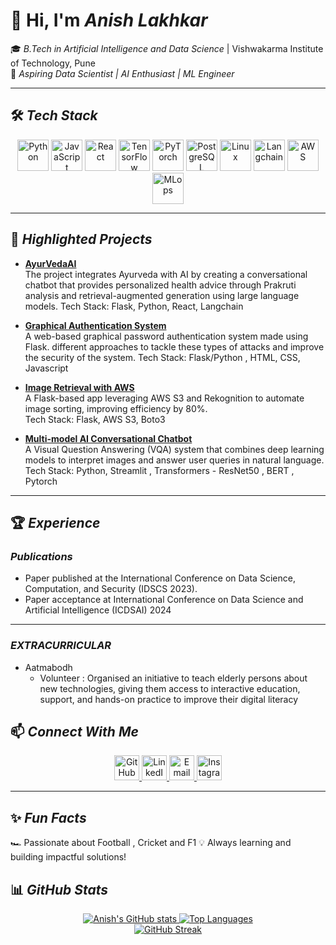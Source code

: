 # 👋 Hi, I'm *Anish Lakhkar*  
🎓 *B.Tech in Artificial Intelligence and Data Science* | Vishwakarma Institute of Technology, Pune  
🌟 *Aspiring Data Scientist | AI Enthusiast | ML Engineer*  

---

## 🛠️ *Tech Stack*
<p align="center">
  <img src="https://cdn.jsdelivr.net/gh/devicons/devicon/icons/python/python-original.svg" width="50" title="Python" />
  <img src="https://cdn.jsdelivr.net/gh/devicons/devicon/icons/javascript/javascript-original.svg" width="50" title="JavaScript" />
  <img src="https://cdn.jsdelivr.net/gh/devicons/devicon/icons/react/react-original.svg" width="50" title="React" />
<!--   <img src="https://cdn.jsdelivr.net/gh/devicons/devicon/icons/nodejs/nodejs-original.svg" width="50" title="Node.js" /> -->
  <img src="https://cdn.jsdelivr.net/gh/devicons/devicon/icons/tensorflow/tensorflow-original.svg" width="50" title="TensorFlow" />
  <img src="https://cdn.jsdelivr.net/gh/devicons/devicon/icons/pytorch/pytorch-original.svg" width="50" title="PyTorch" />
  <img src="https://cdn.jsdelivr.net/gh/devicons/devicon/icons/postgresql/postgresql-original.svg" width="50" title="PostgreSQL" />
  <img src="https://cdn.jsdelivr.net/gh/devicons/devicon/icons/linux/linux-original.svg" width="50" title="Linux" />
  <img src="https://newrelic.com/sites/default/files/styles/medium/public/quickstarts/images/icons/langchain-vectordb--logo.png?itok=3wd-XHaL" width="50" title="Langchain" />
  <img src="https://encrypted-tbn0.gstatic.com/images?q=tbn:ANd9GcR2xQcwKitRgXfqdi34DYlocPSEXD2G2zZipg&s" width="50" title="AWS" />
  <img src="https://media.licdn.com/dms/image/v2/C5612AQGbh-2GzkdqAQ/article-cover_image-shrink_600_2000/article-cover_image-shrink_600_2000/0/1590327785584?e=2147483647&v=beta&t=J_94telHC675IkwkENNV8mSvEwHtozclDrw2Lq2lIAI" width="50" title="MLops" />
  
</p>

---

## 🚀 *Highlighted Projects*
- **[AyurVedaAI](https://github.com/anishlakhkar/AyurVedaAI)**  
 The project integrates Ayurveda with AI by creating a conversational chatbot that provides personalized health advice through Prakruti analysis and retrieval-augmented generation using large language models.
 Tech Stack: Flask, Python, React, Langchain

- **[Graphical Authentication System](https://github.com/anishlakhkar/Graphical_Authentication_System)**  
  A web-based graphical password authentication system made using Flask. different approaches to tackle these types of attacks and improve the security of the system.
  Tech Stack: Flask/Python , HTML, CSS, Javascript

- **[Image Retrieval with AWS](https://github.com/rohanlokhande2002/VisionVault)**  
  A Flask-based app leveraging AWS S3 and Rekognition to automate image sorting, improving efficiency by 80%.  
  Tech Stack: Flask, AWS S3, Boto3  

- **[Multi-model AI Conversational Chatbot](https://github.com/anishlakhkar/Multi-model-AI-Conversational-Chatbot)**  
 A Visual Question Answering (VQA) system that combines deep learning models to interpret images and answer user queries in natural language.  
  Tech Stack: Python, Streamlit , Transformers - ResNet50 , BERT , Pytorch

---

## 🏆 *Experience*

### *Publications*  
- Paper published at the International Conference on Data Science, Computation, and Security (IDSCS
2023).
- Paper acceptance at International Conference on Data Science and Artificial Intelligence (ICDSAI) 2024

---

### *EXTRACURRICULAR*
- Aatmabodh
  - Volunteer : Organised an initiative to teach elderly persons about new technologies, giving them access to interactive education, support, and hands-on practice to improve their digital literacy

## 📫 *Connect With Me*
<p align="center">
 <a href="https://github.com/anishlakhkar">
  <img src="https://github.githubassets.com/images/modules/logos_page/GitHub-Mark.png" width="40" title="GitHub" />
</a>

  <a href="https://www.linkedin.com/in/anish-lakhkar-93210b22b/">
    <img src="https://cdn.jsdelivr.net/gh/devicons/devicon/icons/linkedin/linkedin-original.svg" width="40" title="LinkedIn" />
  </a>
  <a href="mailto:anishlakhkar66@gmail.com">
    <img src="https://cdn.jsdelivr.net/gh/devicons/devicon/icons/google/google-original.svg" width="40" title="Email" />
  </a>
  <a href="https://www.instagram.com/anish_lakhkar/">
    <img src="https://upload.wikimedia.org/wikipedia/commons/a/a5/Instagram_icon.png" width="40" title="Instagram" />
  </a>
</p>

---

## ✨ *Fun Facts*  
🏎️ Passionate about Football , Cricket and F1 
💡 Always learning and building impactful solutions!

## 📊 *GitHub Stats*

<p align="center">
  <a href="https://github.com/anishlakhkar">
    <img src="https://github-readme-stats.vercel.app/api?username=anishlakhkar&show_icons=true&theme=tokyonight" alt="Anish's GitHub stats" />
  </a>

  <a href="https://github.com/anishlakhkar">
    <img src="https://github-readme-stats.vercel.app/api/top-langs/?username=anishlakhkar&layout=compact&theme=dark" alt="Top Languages" />
  </a>
  <br />
  <a href="https://github.com/anishlakhkar">
    <img src="https://streak-stats.demolab.com/?user=anishlakhkar&theme=merko" alt="GitHub Streak" />
</a>

</p>
